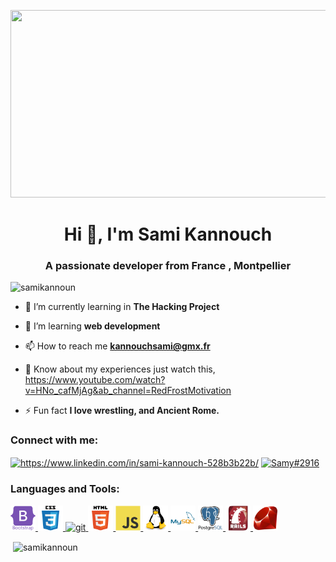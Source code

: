 
  <p align="center">
  <img width="900" height="300" src="https://upload.wikimedia.org/wikipedia/commons/thumb/6/6d/Jean-Leon_Gerome_Pollice_Verso_%28cropped2%29.jpg/789px-Jean-Leon_Gerome_Pollice_Verso_%28cropped2%29.jpg">
</p>




<h1 align="center">Hi 👋, I'm Sami Kannouch</h1>
<h3 align="center">A passionate developer from France , Montpellier</h3>

<p align="left"> <img src="https://komarev.com/ghpvc/?username=samikannoun&label=Profile%20views&color=0e75b6&style=flat" alt="samikannoun" /> </p>

- 🔭 I’m currently learning in **The Hacking Project**

- 🌱 I’m learning **web development**

- 📫 How to reach me **kannouchsami@gmx.fr**

- 📄 Know about my experiences just watch this, https://www.youtube.com/watch?v=HNo_cafMjAg&ab_channel=RedFrostMotivation 
 
- ⚡ Fun fact **I love wrestling, and Ancient Rome.**

<h3 align="left">Connect with me:</h3>
<p align="left">
<a href="https://www.linkedin.com/in/sami-kannouch-528b3b22b/?trk=public_profile_browsemap&originalSubdomain=fr" target="blank"><img align="center" src="https://raw.githubusercontent.com/rahuldkjain/github-profile-readme-generator/master/src/images/icons/Social/linked-in-alt.svg" alt="https://www.linkedin.com/in/sami-kannouch-528b3b22b/" height="30" width="40" /></a>
<a href="https://discord.gg/Samy#2916" target="blank"><img align="center" src="https://raw.githubusercontent.com/rahuldkjain/github-profile-readme-generator/master/src/images/icons/Social/discord.svg" alt="Samy#2916" height="30" width="40" /></a>
</p>

<h3 align="left">Languages and Tools:</h3>
<p align="left"> <a href="https://getbootstrap.com" target="_blank" rel="noreferrer"> <img src="https://raw.githubusercontent.com/devicons/devicon/master/icons/bootstrap/bootstrap-plain-wordmark.svg" alt="bootstrap" width="40" height="40"/> </a> <a href="https://www.w3schools.com/css/" target="_blank" rel="noreferrer"> <img src="https://raw.githubusercontent.com/devicons/devicon/master/icons/css3/css3-original-wordmark.svg" alt="css3" width="40" height="40"/> </a> <a href="https://git-scm.com/" target="_blank" rel="noreferrer"> <img src="https://www.vectorlogo.zone/logos/git-scm/git-scm-icon.svg" alt="git" width="40" height="40"/> </a> <a href="https://www.w3.org/html/" target="_blank" rel="noreferrer"> <img src="https://raw.githubusercontent.com/devicons/devicon/master/icons/html5/html5-original-wordmark.svg" alt="html5" width="40" height="40"/> </a> <a href="https://developer.mozilla.org/en-US/docs/Web/JavaScript" target="_blank" rel="noreferrer"> <img src="https://raw.githubusercontent.com/devicons/devicon/master/icons/javascript/javascript-original.svg" alt="javascript" width="40" height="40"/> </a> <a href="https://www.linux.org/" target="_blank" rel="noreferrer"> <img src="https://raw.githubusercontent.com/devicons/devicon/master/icons/linux/linux-original.svg" alt="linux" width="40" height="40"/> </a> <a href="https://www.mysql.com/" target="_blank" rel="noreferrer"> <img src="https://raw.githubusercontent.com/devicons/devicon/master/icons/mysql/mysql-original-wordmark.svg" alt="mysql" width="40" height="40"/> </a> <a href="https://www.postgresql.org" target="_blank" rel="noreferrer"> <img src="https://raw.githubusercontent.com/devicons/devicon/master/icons/postgresql/postgresql-original-wordmark.svg" alt="postgresql" width="40" height="40"/> </a> <a href="https://rubyonrails.org" target="_blank" rel="noreferrer"> <img src="https://raw.githubusercontent.com/devicons/devicon/master/icons/rails/rails-original-wordmark.svg" alt="rails" width="40" height="40"/> </a> <a href="https://www.ruby-lang.org/en/" target="_blank" rel="noreferrer"> <img src="https://raw.githubusercontent.com/devicons/devicon/master/icons/ruby/ruby-original.svg" alt="ruby" width="40" height="40"/> </a> </p>

<p>&nbsp;<img align="center" src="https://github-readme-stats.vercel.app/api?username=samikannoun&show_icons=true&locale=en" alt="samikannoun" /></p>
